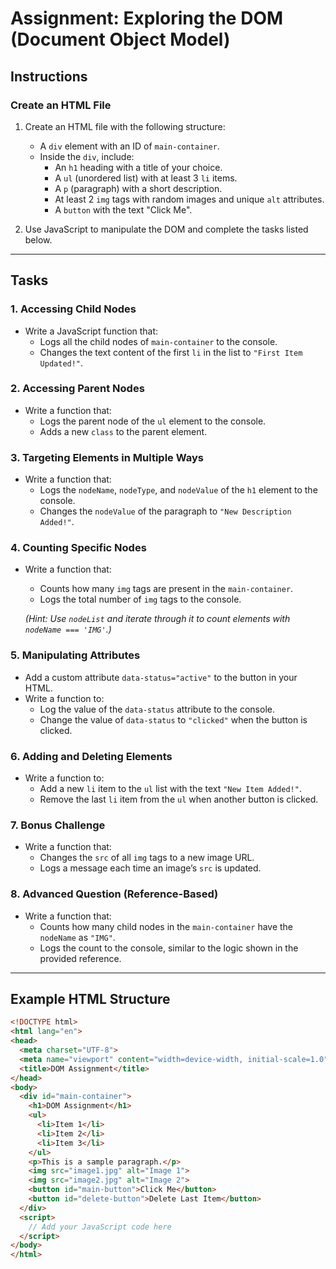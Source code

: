 # Assignment: Exploring the DOM (Document Object Model)

## Instructions

### Create an HTML File
1. Create an HTML file with the following structure:
   - A `div` element with an ID of `main-container`.
   - Inside the `div`, include:
     - An `h1` heading with a title of your choice.
     - A `ul` (unordered list) with at least 3 `li` items.
     - A `p` (paragraph) with a short description.
     - At least 2 `img` tags with random images and unique `alt` attributes.
     - A `button` with the text "Click Me".

2. Use JavaScript to manipulate the DOM and complete the tasks listed below.

---

## Tasks

### 1. Accessing Child Nodes
- Write a JavaScript function that:
  - Logs all the child nodes of `main-container` to the console.
  - Changes the text content of the first `li` in the list to `"First Item Updated!"`.

### 2. Accessing Parent Nodes
- Write a function that:
  - Logs the parent node of the `ul` element to the console.
  - Adds a new `class` to the parent element.

### 3. Targeting Elements in Multiple Ways
- Write a function that:
  - Logs the `nodeName`, `nodeType`, and `nodeValue` of the `h1` element to the console.
  - Changes the `nodeValue` of the paragraph to `"New Description Added!"`.

### 4. Counting Specific Nodes
- Write a function that:
  - Counts how many `img` tags are present in the `main-container`.
  - Logs the total number of `img` tags to the console.

  *(Hint: Use `nodeList` and iterate through it to count elements with `nodeName === 'IMG'`.)*

### 5. Manipulating Attributes
- Add a custom attribute `data-status="active"` to the button in your HTML.
- Write a function to:
  - Log the value of the `data-status` attribute to the console.
  - Change the value of `data-status` to `"clicked"` when the button is clicked.

### 6. Adding and Deleting Elements
- Write a function to:
  - Add a new `li` item to the `ul` list with the text `"New Item Added!"`.
  - Remove the last `li` item from the `ul` when another button is clicked.

### 7. Bonus Challenge
- Write a function that:
  - Changes the `src` of all `img` tags to a new image URL.
  - Logs a message each time an image’s `src` is updated.

### 8. Advanced Question (Reference-Based)
- Write a function that:
  - Counts how many child nodes in the `main-container` have the `nodeName` as `"IMG"`.
  - Logs the count to the console, similar to the logic shown in the provided reference.

---

## Example HTML Structure

```html
<!DOCTYPE html>
<html lang="en">
<head>
  <meta charset="UTF-8">
  <meta name="viewport" content="width=device-width, initial-scale=1.0">
  <title>DOM Assignment</title>
</head>
<body>
  <div id="main-container">
    <h1>DOM Assignment</h1>
    <ul>
      <li>Item 1</li>
      <li>Item 2</li>
      <li>Item 3</li>
    </ul>
    <p>This is a sample paragraph.</p>
    <img src="image1.jpg" alt="Image 1">
    <img src="image2.jpg" alt="Image 2">
    <button id="main-button">Click Me</button>
    <button id="delete-button">Delete Last Item</button>
  </div>
  <script>
    // Add your JavaScript code here
  </script>
</body>
</html>
